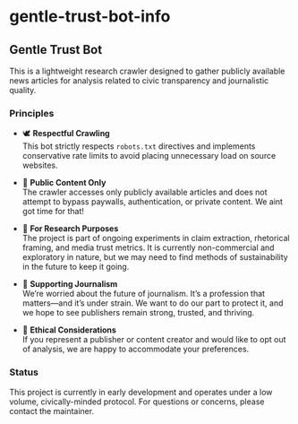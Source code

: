 # gentle-trust-bot-info

## Gentle Trust Bot

This is a lightweight research crawler designed to gather publicly available news articles for analysis related to civic transparency and journalistic quality.

### Principles

- 🕊️ **Respectful Crawling**  
  This bot strictly respects `robots.txt` directives and implements conservative rate limits to avoid placing unnecessary load on source websites.

- 🔎 **Public Content Only**  
  The crawler accesses only publicly available articles and does not attempt to bypass paywalls, authentication, or private content.  We aint got time for that!

- 🧪 **For Research Purposes**  
  The project is part of ongoing experiments in claim extraction, rhetorical framing, and media trust metrics. It is currently non-commercial and exploratory in nature, but we may need to find methods of sustainability in the future to keep it going.

- 🤝 **Supporting Journalism**  
  We’re worried about the future of journalism. It’s a profession that matters—and it’s under strain. We want to do our part to protect it, and we hope to see publishers remain strong, trusted, and thriving.
  
- 🔐 **Ethical Considerations**  
  If you represent a publisher or content creator and would like to opt out of analysis, we are happy to accommodate your preferences.

### Status

This project is currently in early development and operates under a low volume, civically-minded protocol. For questions or concerns, please contact the maintainer.
